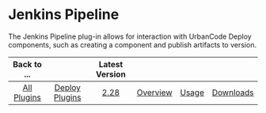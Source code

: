 
# Jenkins Pipeline

The Jenkins Pipeline plug-in allows for interaction with UrbanCode Deploy components, such as creating a component and publish artifacts to version.

|Back to ...||Latest Version||||
| :---: | :---: | :---: | :---: | :---: | :---: |
|[All Plugins](../../index.md)|[Deploy Plugins](../README.md)|[2.28](https://raw.githubusercontent.com/UrbanCode/IBM-UCD-PLUGINS/main/files/jenkins-pipeline-ud-plugin/ibm-ucdeploy-build-steps-2.28.1161061.hpi)|[Overview](overview.md)|[Usage](usage.md)|[Downloads](downloads.md)|
